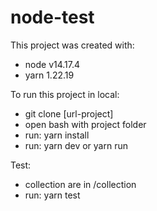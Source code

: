# node-test

This project was created with:

- node v14.17.4
- yarn 1.22.19

To run this project in local:

- git clone [url-project]
- open bash with project folder
- run: yarn install
- run: yarn dev or yarn run

Test:

- collection are in /collection
- run: yarn test
